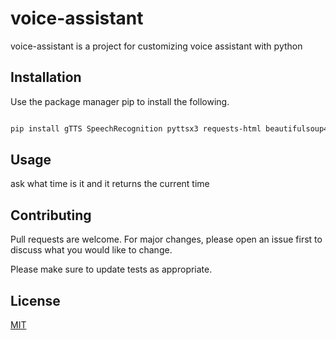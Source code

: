 # voice-assistant

voice-assistant is a project for customizing voice assistant with python

## Installation

Use the package manager pip to install the following.

```bash

pip install gTTS SpeechRecognition pyttsx3 requests-html beautifulsoup4 PyAudio

```

## Usage

ask what time is it and it returns the current time


## Contributing
Pull requests are welcome. For major changes, please open an issue first to discuss what you would like to change.

Please make sure to update tests as appropriate.

## License
[MIT](https://choosealicense.com/licenses/mit/)

